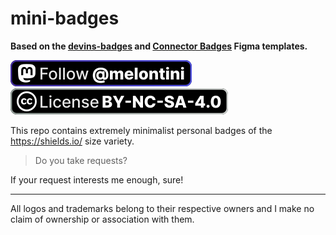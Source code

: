 # mini-badges

**Based on the [devins-badges](https://github.com/intergrav/devins-badges) and [Connector Badges](https://github.com/Sinytra/.github/tree/main/badges/connector) Figma templates.**

[![Follow @melontini on Mastodon!](https://raw.githubusercontent.com/melontini/mini-badges/main/personal/mastodon-melontini.svg)](https://mstdn.social/@melontini)
![](https://raw.githubusercontent.com/melontini/mini-badges/main/licenses/cc/CC-BY-NC-SA-4.0.svg)

This repo contains extremely minimalist personal badges of the https://shields.io/ size variety.

> Do you take requests?

If your request interests me enough, sure!

*** 

All logos and trademarks belong to their respective owners and I make no claim of ownership or association with them.